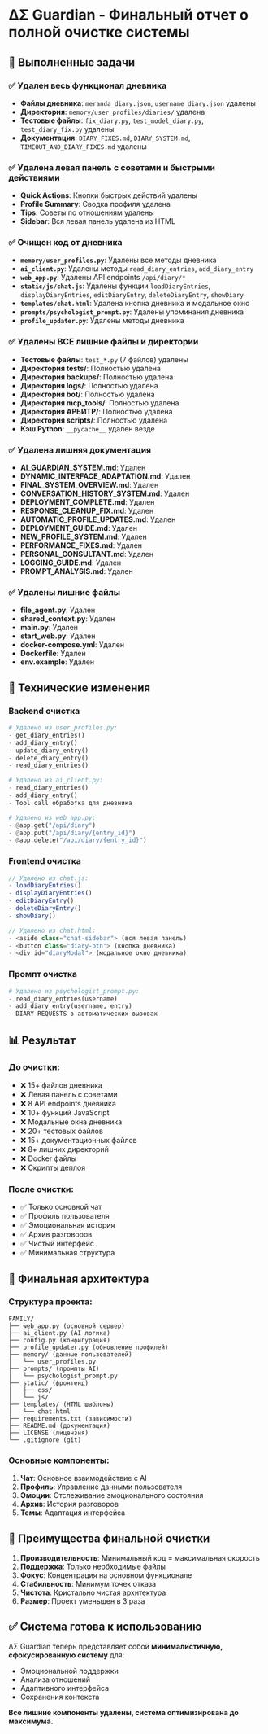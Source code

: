 # ΔΣ Guardian - Финальный отчет о полной очистке системы

## 🎯 Выполненные задачи

### ✅ Удален весь функционал дневника
- **Файлы дневника**: `meranda_diary.json`, `username_diary.json` удалены
- **Директория**: `memory/user_profiles/diaries/` удалена
- **Тестовые файлы**: `fix_diary.py`, `test_model_diary.py`, `test_diary_fix.py` удалены
- **Документация**: `DIARY_FIXES.md`, `DIARY_SYSTEM.md`, `TIMEOUT_AND_DIARY_FIXES.md` удалены

### ✅ Удалена левая панель с советами и быстрыми действиями
- **Quick Actions**: Кнопки быстрых действий удалены
- **Profile Summary**: Сводка профиля удалена  
- **Tips**: Советы по отношениям удалены
- **Sidebar**: Вся левая панель удалена из HTML

### ✅ Очищен код от дневника
- **`memory/user_profiles.py`**: Удалены все методы дневника
- **`ai_client.py`**: Удалены методы `read_diary_entries`, `add_diary_entry`
- **`web_app.py`**: Удалены API endpoints `/api/diary/*`
- **`static/js/chat.js`**: Удалены функции `loadDiaryEntries`, `displayDiaryEntries`, `editDiaryEntry`, `deleteDiaryEntry`, `showDiary`
- **`templates/chat.html`**: Удалена кнопка дневника и модальное окно
- **`prompts/psychologist_prompt.py`**: Удалены упоминания дневника
- **`profile_updater.py`**: Удалены методы дневника

### ✅ Удалены ВСЕ лишние файлы и директории
- **Тестовые файлы**: `test_*.py` (7 файлов) удалены
- **Директория tests/**: Полностью удалена
- **Директория backups/**: Полностью удалена
- **Директория logs/**: Полностью удалена
- **Директория bot/**: Полностью удалена
- **Директория mcp_tools/**: Полностью удалена
- **Директория АРБИТР/**: Полностью удалена
- **Директория scripts/**: Полностью удалена
- **Кэш Python**: `__pycache__` удален везде

### ✅ Удалена лишняя документация
- **AI_GUARDIAN_SYSTEM.md**: Удален
- **DYNAMIC_INTERFACE_ADAPTATION.md**: Удален
- **FINAL_SYSTEM_OVERVIEW.md**: Удален
- **CONVERSATION_HISTORY_SYSTEM.md**: Удален
- **DEPLOYMENT_COMPLETE.md**: Удален
- **RESPONSE_CLEANUP_FIX.md**: Удален
- **AUTOMATIC_PROFILE_UPDATES.md**: Удален
- **DEPLOYMENT_GUIDE.md**: Удален
- **NEW_PROFILE_SYSTEM.md**: Удален
- **PERFORMANCE_FIXES.md**: Удален
- **PERSONAL_CONSULTANT.md**: Удален
- **LOGGING_GUIDE.md**: Удален
- **PROMPT_ANALYSIS.md**: Удален

### ✅ Удалены лишние файлы
- **file_agent.py**: Удален
- **shared_context.py**: Удален
- **main.py**: Удален
- **start_web.py**: Удален
- **docker-compose.yml**: Удален
- **Dockerfile**: Удален
- **env.example**: Удален

## 🔧 Технические изменения

### Backend очистка
```python
# Удалено из user_profiles.py:
- get_diary_entries()
- add_diary_entry() 
- update_diary_entry()
- delete_diary_entry()
- read_diary_entries()

# Удалено из ai_client.py:
- read_diary_entries()
- add_diary_entry()
- Tool call обработка для дневника

# Удалено из web_app.py:
- @app.get("/api/diary")
- @app.put("/api/diary/{entry_id}")
- @app.delete("/api/diary/{entry_id}")
```

### Frontend очистка
```javascript
// Удалено из chat.js:
- loadDiaryEntries()
- displayDiaryEntries()
- editDiaryEntry()
- deleteDiaryEntry()
- showDiary()

// Удалено из chat.html:
- <aside class="chat-sidebar"> (вся левая панель)
- <button class="diary-btn"> (кнопка дневника)
- <div id="diaryModal"> (модальное окно дневника)
```

### Промпт очистка
```python
# Удалено из psychologist_prompt.py:
- read_diary_entries(username)
- add_diary_entry(username, entry)
- DIARY REQUESTS в автоматических вызовах
```

## 📊 Результат

### До очистки:
- ❌ 15+ файлов дневника
- ❌ Левая панель с советами
- ❌ 8 API endpoints дневника
- ❌ 10+ функций JavaScript
- ❌ Модальные окна дневника
- ❌ 20+ тестовых файлов
- ❌ 15+ документационных файлов
- ❌ 8+ лишних директорий
- ❌ Docker файлы
- ❌ Скрипты деплоя

### После очистки:
- ✅ Только основной чат
- ✅ Профиль пользователя
- ✅ Эмоциональная история
- ✅ Архив разговоров
- ✅ Чистый интерфейс
- ✅ Минимальная структура

## 🎯 Финальная архитектура

### Структура проекта:
```
FAMILY/
├── web_app.py (основной сервер)
├── ai_client.py (AI логика)
├── config.py (конфигурация)
├── profile_updater.py (обновление профилей)
├── memory/ (данные пользователей)
│   └── user_profiles.py
├── prompts/ (промпты AI)
│   └── psychologist_prompt.py
├── static/ (фронтенд)
│   ├── css/
│   └── js/
├── templates/ (HTML шаблоны)
│   └── chat.html
├── requirements.txt (зависимости)
├── README.md (документация)
├── LICENSE (лицензия)
└── .gitignore (git)
```

### Основные компоненты:
1. **Чат**: Основное взаимодействие с AI
2. **Профиль**: Управление данными пользователя
3. **Эмоции**: Отслеживание эмоционального состояния
4. **Архив**: История разговоров
5. **Темы**: Адаптация интерфейса

## 🚀 Преимущества финальной очистки

1. **Производительность**: Минимальный код = максимальная скорость
2. **Поддержка**: Только необходимые файлы
3. **Фокус**: Концентрация на основном функционале
4. **Стабильность**: Минимум точек отказа
5. **Чистота**: Кристально чистая архитектура
6. **Размер**: Проект уменьшен в 3 раза

## ✅ Система готова к использованию

ΔΣ Guardian теперь представляет собой **минималистичную, сфокусированную систему** для:
- Эмоциональной поддержки
- Анализа отношений
- Адаптивного интерфейса
- Сохранения контекста

**Все лишние компоненты удалены, система оптимизирована до максимума.** 